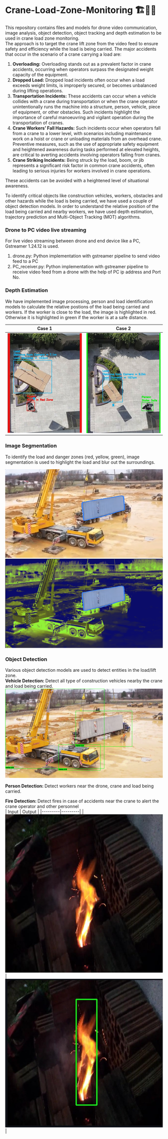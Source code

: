# Crane-Load-Zone-Monitoring 🏗️👷‍♂️
This repository contains files and models for drone video communication, image analysis, object detection, object tracking and depth estimation to be used in crane load zone monitoring.<br>
The approach is to target the crane lift zone from the video feed to ensure safety and efficiency while the load is being carried. The major accidents that occur in the scenario of a crane carrying a load are:<br>
<ol>
  <li><b>Overloading:</b> Overloading stands out as a prevalent factor in crane accidents, occurring when operators surpass the designated weight capacity of the equipment.</li>
  <li><b>Dropped Load:</b> Dropped load incidents often occur when a load exceeds weight limits, is improperly secured, or becomes unbalanced during lifting operations.</li>
  <li><b>Transportation Incidents:</b> These accidents can occur when a vehicle collides with a crane during transportation or when the crane operator unintentionally runs the machine into a structure, person, vehicle, piece of equipment, or other obstacles. Such incidents highlight the importance of careful manoeuvring and vigilant operation during the transportation of cranes.</li>
  <li><b>Crane Workers’ Fall Hazards:</b> Such incidents occur when operators fall from a crane to a lower level, with scenarios including maintenance work on a hoist or crane or unloading materials from an overhead crane. Preventive measures, such as the use of appropriate safety equipment and heightened awareness during tasks performed at elevated heights, are critical to averting accidents involving operators falling from cranes. </li>
  <li><b>Crane Striking Incidents:</b> Being struck by the load, boom, or jib represents a significant risk factor in common crane accidents, often leading to serious injuries for workers involved in crane operations.</li>
</ol>

These accidents can be avoided with a heightened level of situational awareness.




To identify critical objects like construction vehicles, workers, obstacles and other hazards while the load is being carried, we have used a couple of object detection models. In order to understand the relative position of the load being carried and nearby workers, we have used depth estimation, trajectory prediction and Multi-Object Tracking (MOT) algorithms. 
### Drone to PC video live streaming
For live video streaming between drone and end device like a PC, Gstreamer 1.24.12 is used.<br>
<ol>
  <li>drone.py: Python implementation with gstreamer pipeline to send video feed to a PC</li>
  <li>PC_receiver.py: Python implementation with gstreamer pipeline to receive video feed from a drone with the help of PC ip address and Port No.</li>
</ol>

### Depth Estimation
We have implemented image processing, person and load identification models to calculate the relative postions of the load being carried and workers. If the worker is close to the load, the image is highlighted in red. Otherwise it is highlighted in green if the worker is at a safe distance.

| Case 1 | Case 2 |
|---------|---------|
| ![](https://github.com/Parth-D3/Crane-Load-Zone-Monitoring/blob/main/output_images/mot1.png) | ![](https://github.com/Parth-D3/Crane-Load-Zone-Monitoring/blob/main/output_images/mot2.png) |

### Image Segmentation
To identify the load and danger zones (red, yellow, green), image segmentation is used to highlight the load and blur out the surroundings.

![](https://github.com/Parth-D3/Crane-Load-Zone-Monitoring/blob/main/output_images/img_seg1.png)
![](https://github.com/Parth-D3/Crane-Load-Zone-Monitoring/blob/main/output_images/img_seg2.png)

### Object Detection
Various object detection models are used to detect entities in the load/lift zone.
<br>
<b>Vehicle Detection: </b> Detect all type of construction vehicles nearby the crane and load being carried.
![](https://github.com/Parth-D3/Crane-Load-Zone-Monitoring/blob/main/output_images/crane3.png)

<b>Person Detection: </b> Detect workers near the drone, crane and load being carried. <br>


<b>Fire Detection: </b> Detect fires in case of accidents near the crane to alert the crane operator and other personnel<br>
| Input | Output |
|---------|---------|
| ![](https://github.com/Parth-D3/Crane-Load-Zone-Monitoring/blob/main/output_images/fire.jpg) | ![](https://github.com/Parth-D3/Crane-Load-Zone-Monitoring/blob/main/output_images/detected_fire.jpeg) |

